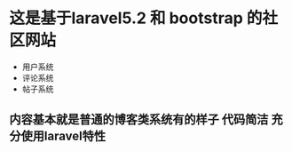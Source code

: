 # 这是基于laravel5.2 和 bootstrap 的社区网站
 - 用户系统
 - 评论系统
 - 帖子系统
 
 ## 内容基本就是普通的博客类系统有的样子 代码简洁 充分使用laravel特性
